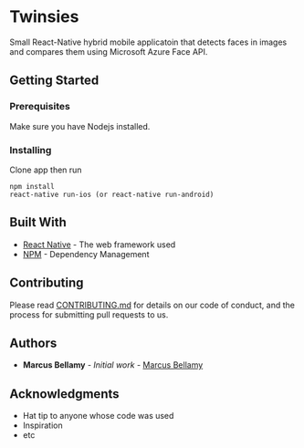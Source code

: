 # Twinsies

Small React-Native hybrid mobile applicatoin that detects faces in images and compares them using Microsoft Azure Face API.

## Getting Started


### Prerequisites

Make sure you have Nodejs installed.

### Installing

Clone app then run 
```
npm install 
react-native run-ios (or react-native run-android)
```


## Built With

* [React Native](https://facebook.github.io/react-native/) - The web framework used
* [NPM](https://www.npmjs.com/) - Dependency Management

## Contributing

Please read [CONTRIBUTING.md](https://gist.github.com/PurpleBooth/b24679402957c63ec426) for details on our code of conduct, and the process for submitting pull requests to us.


## Authors

* **Marcus Bellamy** - *Initial work* - [Marcus Bellamy](https://www.marcusbellamy.net)


## Acknowledgments

* Hat tip to anyone whose code was used
* Inspiration
* etc


